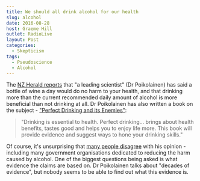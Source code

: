 ```yaml
---
title: We should all drink alcohol for our health
slug: alcohol
date: 2016-08-28
host: Graeme Hill
outlet: RadioLive
layout: Post
categories:
  - Skepticism
tags:
  - Pseudoscience
  - Alcohol
---
```


The [NZ Herald reports](http://www.nzherald.co.nz/lifestyle/news/article.cfm?c_id=6&objectid=11698859) that "a leading scientist" (Dr Poikolainen) has said a bottle of wine a day would do no harm to your health, and that drinking more than the current recommended daily amount of alcohol is more beneficial than not drinking at all. Dr Poikolainen has also written a book on the subject - ["Perfect Drinking and its Enemies"](http://www.perfectdrinking.com/):

<!-- more -->

> "Drinking is essential to health. Perfect drinking... brings about health benefits, tastes good and helps you to enjoy life more. This book will provide evidence and suggest ways to hone your drinking skills."

Of course, it's unsurprising that [many people disagree](https://www.theguardian.com/science/sifting-the-evidence/2014/apr/22/drinking-wine-health-evidence-alcohol-units) with his opinion - including many government organisations dedicated to reducing the harm caused by alcohol. One of the biggest questions being asked is what evidence the claims are based on. Dr Poikolainen talks about "decades of evidence", but nobody seems to be able to find out what this evidence is.
